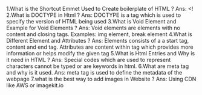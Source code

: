 1.What is the Shortcut Emmet Used to Create boilerplate of HTML ? Ans: <!
2.What is DOCTYPE in Html ? Ans: DOCTYPE is a tag which is used to specify the version of HTML being used
3.What is Void Element and Example for Void Elements ? Ans: Void elements are elements with no content and closing tags. Examples: img element, break element
4.What is Different Element and Attributes ? Ans: Elements consists of a a start tag, content and end tag. Attributes are content within tag which provides more information or helps modify the given tag
5.What is Html Entries and Why is it need in HTML ? Ans: Special codes which are used to represent characters cannot be typed or are keywords in html.
6.What are meta tag and why is it used. Ans: meta tag is used to define the metadata of the webpage
7.what is the best way to add images in Website ? Ans: Using CDN like AWS or imagekit.io
